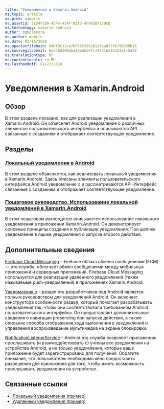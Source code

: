 ```yaml
---
title: "Уведомления в Xamarin.Android"
ms.topic: article
ms.prod: xamarin
ms.assetid: 2E54F1D0-45F4-43A7-B3A3-4F483B7150CB
ms.technology: xamarin-android
author: mgmclemore
ms.author: mamcle
ms.date: 02/16/2018
ms.openlocfilehash: 0dbf8c32ca7b7565105c01cfaa077fe792b09b18
ms.sourcegitcommit: 6cd40d190abe38edd50fc74331be15324a845a28
ms.translationtype: MT
ms.contentlocale: ru-RU
ms.lasthandoff: 02/27/2018
---
```

# <a name="notifications-in-xamarinandroid"></a>Уведомления в Xamarin.Android

<a name="Overview" />

## <a name="overview"></a>Обзор

В этом разделе показано, как для реализации уведомлений в Xamarin.Android.
Он объясняет Android уведомление о различных элементов пользовательского интерфейса и описываются API связанные с созданием и отображает соответствующее уведомление.

<a name="Sections" />

## <a name="sections"></a>Разделы

### <a name="local-notifications-in-androidlocal-notificationsmd"></a>[Локальный уведомления в Android](local-notifications.md)

В этом разделе объясняется, как реализовать локальный уведомления в Xamarin.Android. Здесь описаны элементы пользовательского интерфейса Android уведомление о и рассматриваются API-Интерфейс связанные с созданием и отображает соответствующее уведомление. 

### <a name="walkthrough---using-local-notifications-in-xamarinandroidlocal-notifications-walkthroughmd"></a>[Пошаговое руководство. Использование локальной уведомлений в Xamarin.Android](local-notifications-walkthrough.md)  
 
В этом пошаговом руководстве описывается использование локального уведомления в приложении Xamarin.Android. Он демонстрирует основные принципы создания и публикации уведомления. При щелчке уведомление в ящике уведомления о запуске второго действия. 


## <a name="for-further-reading"></a>Дополнительные сведения

[Firebase Cloud Messaging](~/android/data-cloud/google-messaging/firebase-cloud-messaging.md) &ndash; Firebase облака обмена сообщениями (FCM) — это служба, облегчает обмен сообщениями между мобильных приложений и серверных приложений. Firebase Cloud Messaging используется для реализации удаленного уведомлений (также называемые push-уведомлений) в приложениях Xamarin.Android.

[Уведомления о](http://developer.android.com/guide/topics/ui/notifiers/notifications.html) &ndash; раздел эта разработчиков под Android является полным руководством для уведомлений Android. Он включает конструктора особенности раздел, который помогает разрабатывать уведомления так, чтобы они соответствовали требованиям Android пользовательского интерфейса. Он предоставляет дополнительные сведения о навигации preserviing при запуске действия, а также описание способа отображения хода выполнения в уведомлений и управления воспроизведение мультимедиа на экране блокировки. 

[NotificationListenerService](https://developer.xamarin.com/api/type/Android.Service.Notification.NotificationListenerService/) &ndash; Android эта служба позволяет приложению прослушивать (и взаимодействовать с) учтены все уведомления на устройстве Android, а не только уведомления, которые ваше приложение будет зарегистрировано для получения. Обратите внимание, что пользователю необходимо явно предоставить разрешения для приложения для того, чтобы иметь возможность прослушивать уведомления на устройстве.





## <a name="related-links"></a>Связанные ссылки

- [Локальный уведомления (пример)](https://developer.xamarin.com/samples/monodroid/LocalNotifications/)
- [Удаленный уведомления (пример)](https://developer.xamarin.com/samples/monodroid/RemoteNotifications/)
